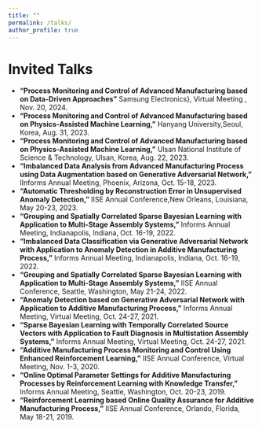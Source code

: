 ```yaml
---
title: ""
permalink: /talks/
author_profile: true
---
```

# Invited Talks 
* <b>“Process Monitoring and Control of Advanced Manufacturing based on Data-Driven Approaches”</b> Samsung Electronics},  Virtual Meeting , Nov. 20, 2024.
* <b>“Process Monitoring and Control of Advanced Manufacturing based on Physics-Assisted Machine Learning,”</b> Hanyang University,Seoul, Korea, Aug. 31, 2023.
* <b>“Process Monitoring and Control of Advanced Manufacturing based on Physics-Assisted Machine Learning,”</b> Ulsan National Institute of Science & Technology, Ulsan, Korea, Aug. 22, 2023.
* <b>“Imbalanced Data Analysis from Advanced Manufacturing Process using Data Augmentation based on Generative Adversarial Network,”</b> IInforms Annual Meeting, Phoenix, Arizona, Oct. 15-18, 2023.
* <b>“Automatic Thresholding by Reconstruction Error in Unsupervised Anomaly Detection,”</b> IISE Annual Conference,New Orleans, Louisiana, May 20-23, 2023.
* <b>“Grouping and Spatially Correlated Sparse Bayesian Learning with Application to Multi-Stage Assembly
Systems,”</b> Informs Annual Meeting, Indianapolis, Indiana, Oct. 16-19, 2022.
* <b>“Imbalanced Data Classification via Generative Adversarial Network with Application to Anomaly Detection
in Additive Manufacturing Process,”</b> Informs Annual Meeting, Indianapolis, Indiana, Oct. 16-19, 2022.
* <b>“Grouping and Spatially Correlated Sparse Bayesian Learning with Application to Multi-Stage Assembly
Systems,”</b> IISE Annual Conference, Seattle, Washington, May 21-24, 2022.
* <b>“Anomaly Detection based on Generative Adversarial Network with Application to Additive Manufacturing
Process,”</b> Informs Annual Meeting, Virtual Meeting, Oct. 24-27, 2021.
* <b>“Sparse Bayesian Learning with Temporally Correlated Source Vectors with Application to Fault Diagnosis
in Multistation Assembly Systems,”</b> Informs Annual Meeting, Virtual Meeting, Oct. 24-27, 2021.
* <b>“Additive Manufacturing Process Monitoring and Control Using Enhanced Reinforcement Learning,”</b> IISE
Annual Conference, Virtual Meeting, Nov. 1-3, 2020.
* <b>“Online Optimal Parameter Settings for Additive Manufacturing Processes by Reinforcement Learning with
Knowledge Transfer,”</b> Informs Annual Meeting, Seattle, Washington, Oct. 20-23, 2019.
* <b>“Reinforcement Learning based Online Quality Assurance for Additive Manufacturing Process,”</b> IISE Annual
Conference, Orlando, Florida, May 18-21, 2019.








